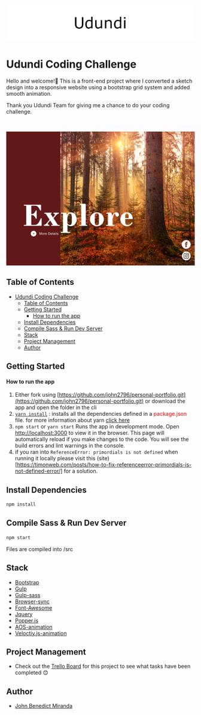 <!-- [![Netlify Status](https://api.netlify.com/api/v1/badges/727fcefd-6800-42a4-9363-af9f0fb48bad/deploy-status)](https://app.netlify.com/sites/udundi/deploys) -->

#

<h1 align="center"><img src="./src/img/banner.png" /></h1>

# Udundi Coding Challenge

Hello and welcome!👋
This is a front-end project where I converted a sketch design into a responsive website using a bootstrap grid system and added smooth animation.

Thank you Udundi Team for giving me a chance to do your coding challenge.

<br>

![Portfolio Site Example Shot](./src/img/design.png)
<br>

## Table of Contents

- [Udundi Coding Challenge](#udundi-coding-challenge)
  - [Table of Contents](#table-of-contents)
  - [Getting Started](#getting-started)
      - [How to run the app](#how-to-run-the-app)
  - [Install Dependencies](#install-dependencies)
  - [Compile Sass & Run Dev Server](#compile-sass--run-dev-server)
  - [Stack](#stack)
  - [Project Management](#project-management)
  - [Author](#author)

## Getting Started

#### How to run the app

1. Either fork using [https://github.com/john2796/personal-portfolio.git](https://github.com/john2796/personal-portfolio.git) or download the app and open the folder in the cli
2. [`yarn install`](https://classic.yarnpkg.com/en/docs/cli/install) : installs all the dependencies defined in a <span style="color:red">package.json</span> file. for more information about yarn [click here](https://classic.yarnpkg.com/en/docs/cli/)
3. `npm start` or `yarn start` Runs the app in development mode. Open [http://localhost:3000](http://localhost:3000) to view it in the browser.
   This page will automatically reload if you make changes to the code. You will see the build errors and lint warnings in the console.
4. if you ran into `ReferenceError: primordials is not defined` when running it locally please visit this (site)[https://timonweb.com/posts/how-to-fix-referenceerror-primordials-is-not-defined-error/] for a solution.

## Install Dependencies

```bash
npm install
```

## Compile Sass & Run Dev Server

```bash
npm start
```

Files are compiled into /src

## Stack

- [Bootstrap](https://getbootstrap.com/)
- [Gulp](https://gulpjs.com/)
- [Gulp-sass](https://www.npmjs.com/package/gulp-sass)
- [Browser-sync](https://browsersync.io/docs/gulp)
- [Font-Awesome](https://fontawesome.com/)
- [Jquery](https://jquery.com/)
- [Popper.js](https://popper.js.org/)
- [AOS-animation](https://michalsnik.github.io/aos/)
- [Veloctiy.js-animation](http://velocityjs.org/)

## Project Management

- Check out the [Trello Board](https://trello.com/b/je0oCWOi/udundi-coding-challenge-junior-web-developer-position) for this project to see what tasks have been completed 😊

## Author

- [John Benedict Miranda](https://github.com/john2796)
